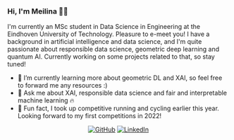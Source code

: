 ### Hi, I'm Meilina 👋🏼

I'm currently an MSc student in Data Science in Engineering at the Eindhoven University of Technology. Pleasure to e-meet you! I have a background in artificial intelligence and data science, and I'm quite passionate about responsible data science, geometric deep learning and quantum AI. Currently working on some projects related to that, so stay tuned!

- 🧠 I’m currently learning more about geometric DL and XAI, so feel free to forward me any resources :)
- 💬 Ask me about XAI, responsible data science and fair and interpretable machine learning 🔥
- 🏃 Fun fact, I took up competitive running and cycling earlier this year. Looking forward to my first competitions in 2022!

<p align="center">
	<a href="https://github.com/MeilinaR"><img src="https://img.shields.io/github/followers/MeilinaR.svg?label=GitHub&style=social" alt="GitHub"></a>
	<a href="https://www.linkedin.com/in/meilina/?locale=en_US"><img src="https://img.shields.io/badge/LinkedIn--_.svg?style=social&logo=linkedin" alt="LinkedIn"></a>
</p>
